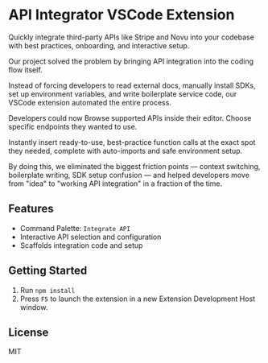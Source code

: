 # API Integrator VSCode Extension

Quickly integrate third-party APIs like Stripe and Novu into your codebase with best practices, onboarding, and interactive setup.

Our project solved the problem by bringing API integration into the coding flow itself.

Instead of forcing developers to read external docs, manually install SDKs, set up environment variables, and write boilerplate service code, our VSCode extension automated the entire process.

Developers could now
Browse supported APIs inside their editor. Choose specific endpoints they wanted to use.

Instantly insert ready-to-use, best-practice function calls at the exact spot they needed, complete with auto-imports and safe environment setup.

By doing this, we eliminated the biggest friction points — context switching, boilerplate writing, SDK setup confusion — and helped developers move from "idea" to "working API integration" in a fraction of the time.

## Features
- Command Palette: `Integrate API`
- Interactive API selection and configuration
- Scaffolds integration code and setup

## Getting Started
1. Run `npm install`
2. Press `F5` to launch the extension in a new Extension Development Host window.

## License
MIT

